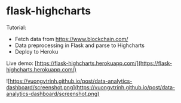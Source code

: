 # flask-highcharts

Tutorial:

- Fetch data from https://www.blockchain.com/
- Data preprocessing in Flask and parse to Highcharts
- Deploy to Heroku

Live demo: [https://flask-highcharts.herokuapp.com/](https://flask-highcharts.herokuapp.com/)

![https://vuongvtrinh.github.io/post/data-analytics-dashboard/screenshot.png](https://vuongvtrinh.github.io/post/data-analytics-dashboard/screenshot.png)
